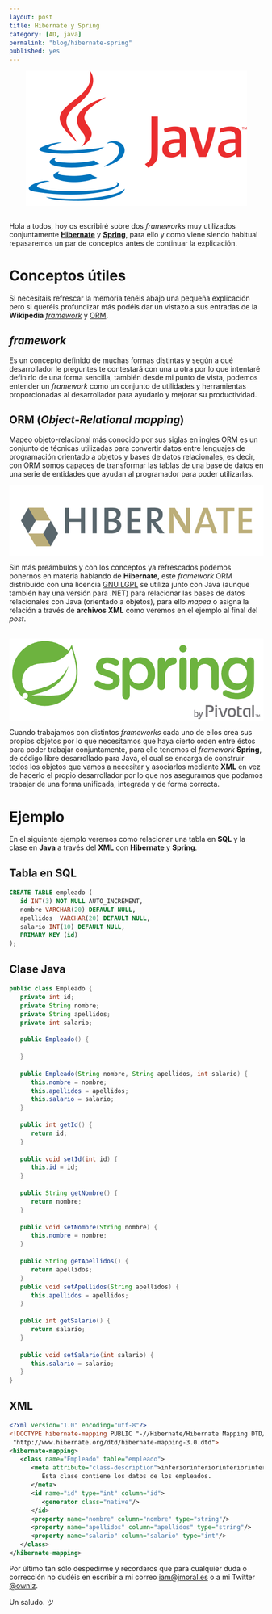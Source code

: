 ```yaml
---
layout: post
title: Hibernate y Spring
category: [AD, java]
permalink: "blog/hibernate-spring"
published: yes
---
```


<img class="differentSize50" src="/assets/img/hibernate/java.png" alt="Java" style="margin:auto; display:block;">

<br>

Hola a todos, hoy os escribiré sobre dos *frameworks* muy utilizados conjuntamente **[Hibernate](https://es.wikipedia.org/wiki/Hibernate "Hibernate (Wikipedia)")**  y **[Spring](https://es.wikipedia.org/wiki/Spring_Framework "Spring (Wikipedia)")**, para ello y como viene siendo habitual repasaremos un par de conceptos antes de continuar la explicación.

# Conceptos útiles

Si necesitáis refrescar la memoria tenéis abajo una pequeña explicación pero si queréis profundizar más podéis dar un vistazo a sus entradas de la **Wikipedia** *[framework](https://es.wikipedia.org/wiki/Framework "Framework (Wikipedia)")* y [ORM](https://es.wikipedia.org/wiki/Mapeo_objeto-relacional "ORM (Wikipedia)").

## *framework*

Es un concepto definido de muchas formas distintas y según a qué desarrollador le preguntes te contestará con una u otra por lo que intentaré definirlo de una forma sencilla, también desde mi punto de vista, podemos entender un *framework* como un conjunto de utilidades y herramientas proporcionadas al desarrollador para ayudarlo y mejorar su productividad.

## ORM (*Object-Relational mapping*)

Mapeo objeto-relacional más conocido por sus siglas en ingles ORM es un conjunto de técnicas utilizadas para convertir datos entre lenguajes de programación
orientado a objetos y bases de datos relacionales, es decir, con ORM somos capaces de transformar las tablas de una base de datos en una serie de entidades que ayudan al
programador para poder utilizarlas.

<img class="differentSize65" src="/assets/img/hibernate/hibernate.png" alt="Hibernate" style="margin:auto; display:block;">

Sin más preámbulos y con los conceptos ya refrescados podemos ponernos en materia hablando de **Hibernate**, este *framework* ORM distribuido con una licencia [GNU LGPL](https://es.wikipedia.org/wiki/GNU_Lesser_General_Public_License "GNU LGPL (Wikipedia)") se utiliza junto con Java (aunque también hay una versión para .NET) para relacionar las bases de datos relacionales con Java (orientado a objetos), para ello *mapea* o asigna la relación a través de **archivos XML** como veremos en el ejemplo al final del *post*.

<br><img class="differentSize65" src="/assets/img/hibernate/spring.png" alt="Spring" style="margin:auto; display:block;">

Cuando trabajamos con distintos *frameworks* cada uno de ellos crea sus propios objetos por lo que necesitamos que haya cierto orden entre éstos para poder trabajar conjuntamente, para ello tenemos el *framework* **Spring**, de código libre desarrollado para Java, el cual se encarga de construir todos los objetos que vamos a necesitar y asociarlos mediante **XML** en vez de hacerlo el propio desarrollador por lo que nos aseguramos que podamos trabajar de una forma unificada, integrada y de forma correcta.

# Ejemplo

En el siguiente ejemplo veremos como relacionar una tabla en **SQL** y la clase en **Java** a través del **XML** con **Hibernate** y **Spring**.

## Tabla en SQL

```sql
CREATE TABLE empleado (
   id INT(3) NOT NULL AUTO_INCREMENT,
   nombre VARCHAR(20) DEFAULT NULL,
   apellidos  VARCHAR(20) DEFAULT NULL,
   salario INT(10) DEFAULT NULL,
   PRIMARY KEY (id)
);
```

## Clase Java

```java
public class Empleado {
   private int id;
   private String nombre;
   private String apellidos;   
   private int salario;  

   public Empleado() {

   }

   public Empleado(String nombre, String apellidos, int salario) {
      this.nombre = nombre;
      this.apellidos = apellidos;
      this.salario = salario;
   }

   public int getId() {
      return id;
   }

   public void setId(int id) {
      this.id = id;
   }

   public String getNombre() {
      return nombre;
   }

   public void setNombre(String nombre) {
      this.nombre = nombre;
   }

   public String getApellidos() {
      return apellidos;
   }
   public void setApellidos(String apellidos) {
      this.apellidos = apellidos;
   }

   public int getSalario() {
      return salario;
   }

   public void setSalario(int salario) {
      this.salario = salario;
   }
}
```

## XML

```xml
<?xml version="1.0" encoding="utf-8"?>
<!DOCTYPE hibernate-mapping PUBLIC "-//Hibernate/Hibernate Mapping DTD//EN"
 "http://www.hibernate.org/dtd/hibernate-mapping-3.0.dtd">
<hibernate-mapping>
   <class name="Empleado" table="empleado">
      <meta attribute="class-description">inferiorinferiorinferiorinferior
         Esta clase contiene los datos de los empleados.
      </meta>
      <id name="id" type="int" column="id">
         <generator class="native"/>
      </id>
      <property name="nombre" column="nombre" type="string"/>
      <property name="apellidos" column="apellidos" type="string"/>
      <property name="salario" column="salario" type="int"/>
   </class>
</hibernate-mapping>
```

Por último tan sólo despedirme y recordaros que para cualquier duda o corrección no dudéis en escribir a mi correo [iam@jmoral.es](mailto:iam@jmoral.es "iam@jmoral.es") o a mi Twitter [@owniz](https://twitter.com/owniz "Twitter").

Un saludo. ツ
